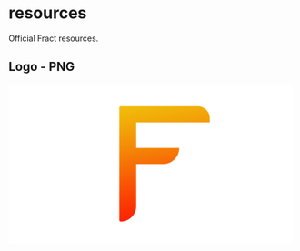 # resources
Official Fract resources.

## Logo - PNG
<img width="500" src="https://github.com/fract-lang/resources/blob/main/logo/fract.png">
